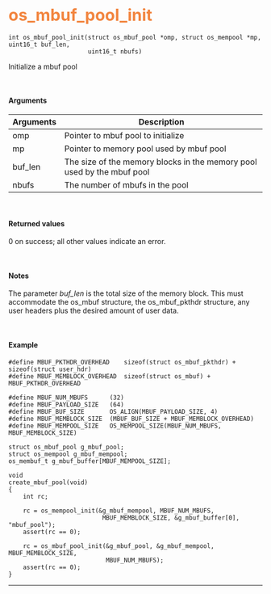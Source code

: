 ## <font color="#F2853F" style="font-size:24pt">os_mbuf_pool_init</font>

```no-highlight
int os_mbuf_pool_init(struct os_mbuf_pool *omp, struct os_mempool *mp, uint16_t buf_len, 
                      uint16_t nbufs)
```

Initialize a mbuf pool

<br>

#### Arguments

| Arguments | Description |
|-----------|-------------|
| omp | Pointer to mbuf pool to initialize |
| mp | Pointer to memory pool used by mbuf pool |
| buf_len | The size of the memory blocks in the memory pool used by the mbuf pool |
| nbufs | The number of mbufs in the pool |

<br>

#### Returned values
0 on success; all other values indicate an error.

<br>

#### Notes
The parameter *buf_len* is the total size of the memory block. This must accommodate the os_mbuf structure, the os_mbuf_pkthdr structure, any user headers plus the desired amount of user data.

<br>

#### Example

```no-highlight
#define MBUF_PKTHDR_OVERHEAD    sizeof(struct os_mbuf_pkthdr) + sizeof(struct user_hdr)
#define MBUF_MEMBLOCK_OVERHEAD  sizeof(struct os_mbuf) + MBUF_PKTHDR_OVERHEAD

#define MBUF_NUM_MBUFS      (32)
#define MBUF_PAYLOAD_SIZE   (64)
#define MBUF_BUF_SIZE       OS_ALIGN(MBUF_PAYLOAD_SIZE, 4)
#define MBUF_MEMBLOCK_SIZE  (MBUF_BUF_SIZE + MBUF_MEMBLOCK_OVERHEAD)
#define MBUF_MEMPOOL_SIZE   OS_MEMPOOL_SIZE(MBUF_NUM_MBUFS, MBUF_MEMBLOCK_SIZE)

struct os_mbuf_pool g_mbuf_pool; 
struct os_mempool g_mbuf_mempool;
os_membuf_t g_mbuf_buffer[MBUF_MEMPOOL_SIZE];

void
create_mbuf_pool(void)
{
    int rc;

    rc = os_mempool_init(&g_mbuf_mempool, MBUF_NUM_MBUFS, 
                          MBUF_MEMBLOCK_SIZE, &g_mbuf_buffer[0], "mbuf_pool");
    assert(rc == 0);

    rc = os_mbuf_pool_init(&g_mbuf_pool, &g_mbuf_mempool, MBUF_MEMBLOCK_SIZE, 
                           MBUF_NUM_MBUFS);
    assert(rc == 0);
}
```

---------------------
